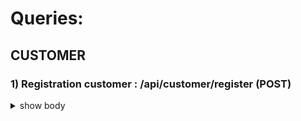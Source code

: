 # Queries: 

  ## CUSTOMER
### 1) Registration customer : /api/customer/register (POST)

<details>
<summary>show body</summary>

	body : {
		"customer": {
			"email" : "qqqqqqqq@gmail.com",
			"password": "4231432412"	
		}
	}
<details>
	
		
### 2) Login customer : /api/customer/login (POST)

<details>
<summary>show body</summary>

	body : {
		"customer": {
			"email" : "qqqqqqqq@gmail.com",
			"password": "4231432412"	
		}
	}
<details>
		
  ## SITE
### 1) Add new site : /api/sites/add (POST) 
<details>
<summary>show body</summary>

	body: {
		{
			"site": "fqwefewfe.com"
		}
	}
<details>
### 2) Delete site : /api/sites/ (DELETE)
<details>
<summary>show body</summary>

	body: {
		{
			"id": "1"
		}
	}
<details>

### 3) Get all sites : /api/sites/ (GET)	
<details>
<summary>show headers</summary>

	headers : {
		Authorization : Token 12ew1ske21ed12d.e12ed12d23dfqw3f.f324wf43fgq3
	}
<details>
		
		
  ## EVENTS
### 1) Add events : /api/events/add (POST)
<details>
<summary>show body</summary>

	body : {
		"clicks" : [
		{
			"time": 1542629670935, 
			"sessionId": "1542629669143", 
			"localName": "p", 
			"innerText": "footer works!"
		},
		....
		],
		"inputs": [
			{
			"time": 1542629670935, 
			"sessionId": "1542629669143", 
			"className": "p", 
			"localName": "12we12e12s",
			"targetValue": "footer works!",
			"targetId": "1212s"
			},
			....
			],
		....
		}
	}
<details>	
	
### 2) Get all clicks : /api/events/add/get/clicks/:session (GET)	
<details>
<summary>show headers</summary>

	headers : {
		Authorization : Token 12ew1ske21ed12d.e12ed12d23dfqw3f.f324wf43fgq3
	}
<details>
		
### 3) Get all inputs : /api/events/add/get/inputs/:session (GET)
<details>
<summary>show headers</summary>

	headers : {
		Authorization : Token 12ew1ske21ed12d.e12ed12d23dfqw3f.f324wf43fgq3
	}
<details>
